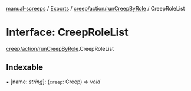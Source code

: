 [manual-screeps](../README.md) / [Exports](../modules.md) / [creep/action/runCreepByRole](../modules/creep_action_runcreepbyrole.md) / CreepRoleList

# Interface: CreepRoleList

[creep/action/runCreepByRole](../modules/creep_action_runcreepbyrole.md).CreepRoleList

## Indexable

▪ [name: *string*]: (`creep`: Creep) => *void*
